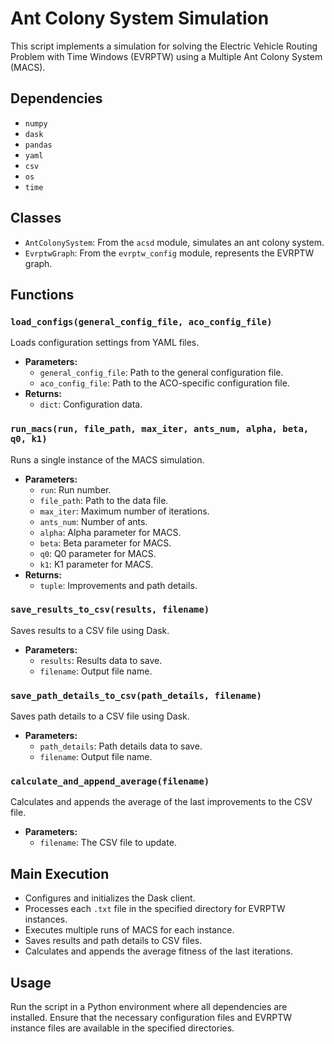 # Ant Colony System Simulation

This script implements a simulation for solving the Electric Vehicle Routing Problem with Time Windows (EVRPTW) using a Multiple Ant Colony System (MACS).

## Dependencies

- `numpy`
- `dask`
- `pandas`
- `yaml`
- `csv`
- `os`
- `time`

## Classes

- `AntColonySystem`: From the `acsd` module, simulates an ant colony system.
- `EvrptwGraph`: From the `evrptw_config` module, represents the EVRPTW graph.

## Functions

### `load_configs(general_config_file, aco_config_file)`

Loads configuration settings from YAML files.

- **Parameters:**
  - `general_config_file`: Path to the general configuration file.
  - `aco_config_file`: Path to the ACO-specific configuration file.
- **Returns:**
  - `dict`: Configuration data.

### `run_macs(run, file_path, max_iter, ants_num, alpha, beta, q0, k1)`

Runs a single instance of the MACS simulation.

- **Parameters:**
  - `run`: Run number.
  - `file_path`: Path to the data file.
  - `max_iter`: Maximum number of iterations.
  - `ants_num`: Number of ants.
  - `alpha`: Alpha parameter for MACS.
  - `beta`: Beta parameter for MACS.
  - `q0`: Q0 parameter for MACS.
  - `k1`: K1 parameter for MACS.
- **Returns:**
  - `tuple`: Improvements and path details.

### `save_results_to_csv(results, filename)`

Saves results to a CSV file using Dask.

- **Parameters:**
  - `results`: Results data to save.
  - `filename`: Output file name.

### `save_path_details_to_csv(path_details, filename)`

Saves path details to a CSV file using Dask.

- **Parameters:**
  - `path_details`: Path details data to save.
  - `filename`: Output file name.

### `calculate_and_append_average(filename)`

Calculates and appends the average of the last improvements to the CSV file.

- **Parameters:**
  - `filename`: The CSV file to update.

## Main Execution

- Configures and initializes the Dask client.
- Processes each `.txt` file in the specified directory for EVRPTW instances.
- Executes multiple runs of MACS for each instance.
- Saves results and path details to CSV files.
- Calculates and appends the average fitness of the last iterations.

## Usage

Run the script in a Python environment where all dependencies are installed. Ensure that the necessary configuration files and EVRPTW instance files are available in the specified directories.
